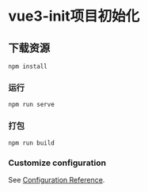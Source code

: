 # vue3-init项目初始化

## 下载资源
```
npm install
```

### 运行
```
npm run serve
```

### 打包
```
npm run build
```

### Customize configuration
See [Configuration Reference](https://cli.vuejs.org/config/).
